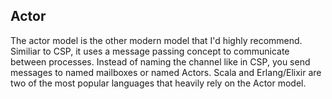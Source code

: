 ##  Actor

The actor model is the other modern model that I'd highly recommend. Similiar to CSP, it uses a message passing concept
to communicate between processes. Instead of naming the channel like in CSP, you send messages to named mailboxes or
named Actors. Scala and Erlang/Elixir are two of the most popular languages that heavily rely on the Actor model.
